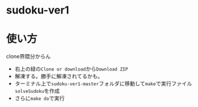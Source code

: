 # sudoku-ver1

# 使い方
clone界隈分からん
+ 右上の緑の`Clone or download`から`Download ZIP`
+ 解凍する。勝手に解凍されてるかも。
+ ターミナル上で`sudoku-ver1-master`フォルダに移動して`make`で実行ファイル`solveSudoku`を作成
+ さらに`make do`で実行
